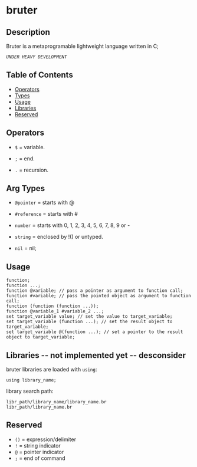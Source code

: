 
# bruter

## Description


Bruter is a metaprogramable lightweight language written in C;

*`UNDER HEAVY DEVELOPMENT`*

## Table of Contents

- [Operators](#operators)
- [Types](#types)
- [Usage](#usage)
- [Libraries](#libraries)
- [Reserved](#reserved)

## Operators


- `$` = variable.

- `;` = end.

- `.` = recursion.

## Arg Types


- `@pointer` = starts with @

- `#reference` = starts with #

- `number` = starts with 0, 1, 2, 3, 4, 5, 6, 7, 8, 9 or -

- `string` = enclosed by !() or untyped.

- `nil` = nil;

## Usage

    function;
    function ...;
    function @variable; // pass a pointer as argument to function call;
    function #variable; // pass the pointed object as argument to function call;
    function (function (function ...));
    function @variable_1 #variable_2 ...;
    set target_variable value; // set the value to target_variable;
    set target_variable (function ...); // set the result object to target_variable;
    set target_variable @(function ...); // set a pointer to the result object to target_variable;

## Libraries -- not implemented yet -- desconsider

bruter libraries are loaded with `using`:

    using library_name;

library search path:

    libr_path/library_name/library_name.br
    libr_path/library_name.br

## Reserved

- `()` = expression/delimiter
- `!` = string indicator
- `@` = pointer indicator
- `;` = end of command